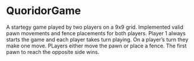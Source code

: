 # QuoridorGame

A startegy game played by two players on a 9x9 grid.
Implemented valid pawn movements and fence placements for both players.
Player 1 always starts the game and each player takes turn playing. On a player’s turn they make one move. 
PLayers either move the pawn or place a fence. 
The first pawn to reach the opposite side wins.
